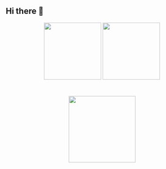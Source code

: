 ## Hi there 👋


<p align='center'>
   <a href="https://github-readme-stats.vercel.app/api?username=Lordrizal&show_icons=true&count_private=true">
       <img height=150 src="https://github-readme-stats.vercel.app/api?username=Lordrizal&show_icons=true&count_private=true"/></a>
   <a href="https://github-readme-stats.vercel.app/api/top-langs/?username=Lordrizal&layout=compact">
       <img height=150 src="https://github-readme-stats.vercel.app/api/top-langs/?username=romankh3&layout=compact"/></a>
</p>

<div align="center" style="margin: 40px 0">
   <a href="https://github.com/Lordrizal/github-profile-views-counter">
       <img width="175px" src="https://komarev.com/ghpvc/?username=Lordrizal&color=DE002D">
   </a>
</div>
<!--
**Lordrizal/Lordrizal** is a ✨ _special_ ✨ repository because its `README.md` (this file) appears on your GitHub profile.

Here are some ideas to get you started:

- 🔭 I’m currently working on ...
- 🌱 I’m currently learning ...
- 👯 I’m looking to collaborate on ...
- 🤔 I’m looking for help with ...
- 💬 Ask me about ...
- 📫 How to reach me: ...
- 😄 Pronouns: ...
- ⚡ Fun fact: ...
-->
